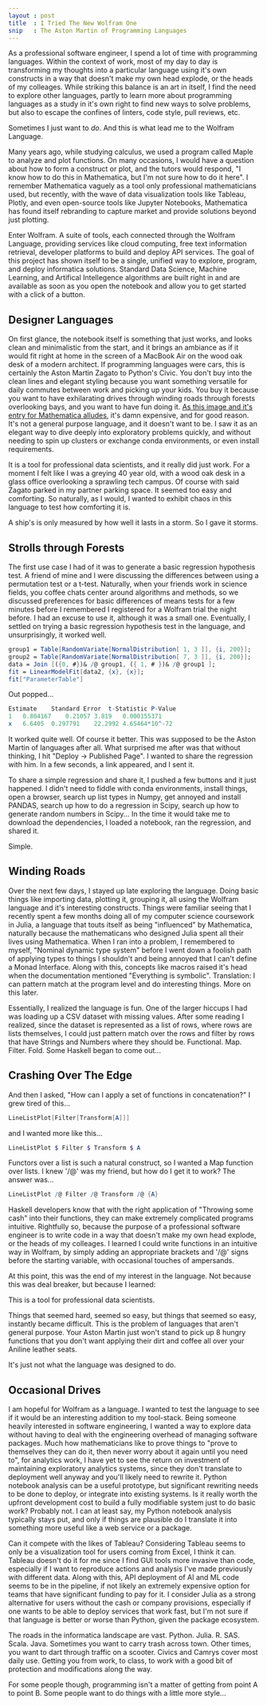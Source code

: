 ```yaml
---
layout : post
title  : I Tried The New Wolfram One
snip   : The Aston Martin of Programming Languages
---
```


As a professional software engineer, I spend a lot of time with programming languages.
Within the context of work, most of my day to day is transforming my thoughts into a
particular language using it's own constructs in a way that doesn't make my own head
explode, or the heads of my colleages. While striking this balance is an art in itself,
I find the need to explore other languages, partly to learn more about programming languages
as a study in it's own right to find new ways to solve problems, but also to escape the
confines of linters, code style, pull reviews, etc.

Sometimes I just want to *do*. And this is what lead me to the Wolfram Language.

Many years ago, while studying calculus, we used a program called Maple to analyze
and plot functions. On many occasions, I would have a question about how to form a
construct or plot, and the tutors would respond, "I know how to do this in Mathematica,
but I'm not sure how to do it here". I remember Mathematica vaguely as a tool only professional
mathematicians used, but recently, with the wave of data visualization tools like Tableau,
Plotly, and even open-source tools like Jupyter Notebooks, Mathematica has found itself
rebranding to capture market and provide solutions beyond just plotting.

Enter Wolfram. A suite of tools, each connected through the Wolfram Language, providing
services like cloud computing, free text information retrieval, developer platforms to build
and deploy API services. The goal of this project
has shown itself to be a single, unified way to explore, program, and deploy informatica
solutions. Standard Data Science, Machine Learning, and Artifical Intellegence algorithms
are built right in and are available as soon as you open the notebook and allow you to get started
with a click of a button.

## Designer Languages

On first glance, the notebook itself is something that just works, and looks clean and minimalistic from the start,
and it brings an ambiance as if it would fit right at home in the screen of a MacBook Air on the
wood oak desk of a modern architect. If programming languages were cars, this is certainly
the Aston Martin Zagato to Python's Civic. You don't buy into the clean lines and elegant styling
because you want something versatile for daily commutes between work and picking up your kids.
You buy it because you want to have exhilarating drives through
winding roads through forests overlooking bays, and you want to have fun doing it. [As this image and it's entry for Mathematica alludes](https://imgur.com/gallery/huZRM), it's damn
expensive, and for good reason. It's not a general purpose language, and it doesn't want to be.
I saw it as an elegant way to dive deeply into exploratory problems quickly, and without needing to spin up
clusters or exchange conda environments, or even install requirements.

It is a tool for professional data scientists, and it really did just work. For a moment I
felt like I was a greying 40 year old, with a wood
oak desk in a glass office overlooking a sprawling tech campus. Of course with said Zagato parked in my partner parking space. It seemed too easy and comforting. So naturally,
as I would, I wanted to exhibit chaos in this language to test how comforting it is.

A ship's is only measured by how well it lasts in a storm. So I gave it storms.

## Strolls through Forests

The first use case I had of it was to generate a basic regression hypothesis test.
A friend of mine and I were discussing the differences between using a permutation test
or a t-test. Naturally, when your friends work in science fields, you coffee chats center
around algorithms and methods, so we discussed preferences for basic differences of means tests for a few minutes before I remembered
I registered for a Wolfram trial the night before. I had an excuse to use it, although it was a small one.
Eventually, I settled
on trying a basic regression hypothesis test in the language, and unsurprisingly, it worked well.

```mathematica
group1 = Table[RandomVariate[NormalDistribution[ 1, 3 ]], {i, 200}];
group2 = Table[RandomVariate[NormalDistribution[ 7, 3 ]], {i, 200}];
data = Join [({0, #})& /@ group1, ({ 1, # })& /@ group1 ];
fit = LinearModelFit[data2, {x}, {x}];
fit["ParameterTable"]
```


Out popped...

```mathematica
Estimate	Standard Error	t-Statistic	P-Value
1	0.804167	0.21057	3.819	0.000155371
x	6.6405	0.297791	22.2992	4.65464*10^-72
```


It worked quite well. Of course it better. This was supposed to be the Aston Martin of languages after all.
What surprised me after was that without thinking, I hit "Deploy -> Published Page". I wanted
to share the regression with him. In a few seconds, a link appeared, and I sent it.

To share a simple regression and share it, I pushed a few buttons and it just happened.
I didn't need to fiddle with conda environments, install things, open a browser, search up
list types in Numpy, get annoyed and install PANDAS, search up how to do a regression in
Scipy, search up how to generate random numbers in Scipy... In the time it would take me
to download the dependencies, I loaded a notebook, ran the regression, and shared it.

Simple.

## Winding Roads

Over the next few days, I stayed up late exploring the language. Doing basic things like
importing data, plotting it, grouping it, all using the Wolfram language and it's interesting
constructs. Things were familiar seeing that I recently spent a few months doing all of my
computer science coursework in Julia, a language that touts itself as being "influenced" by
Mathematica, naturally because the mathematicans who designed Julia spent all their lives using Mathematica.
When I ran into a problem, I remembered to myself, "Nominal dynamic type system"
before I went down a foolish path of applying types to things I shouldn't and being
annoyed that I can't define a Monad Interface. Along with this,
concepts like macros raised it's head when the documentation mentioned "Everything is symbolic".
Translation: I can pattern match at the program level and do interesting things. More on
this later.

Essentially, I realized the language is fun. One of the larger hiccups I had was loading up a CSV dataset with missing values.
After some reading I realized, since the dataset is represented as a list of rows, where rows are lists
themselves, I could just pattern match over the rows and filter by rows that have Strings
and Numbers where they should be. Functional. Map. Filter. Fold. Some Haskell began to come
out...

## Crashing Over The Edge

And then I asked, "How can I apply a set of functions in concatenation?" I grew tired of
this...

```mathematica
LineListPlot[Filter[Transform[A]]]
```


and I wanted more like this...

```mathematica
LineListPlot $ Filter $ Transform $ A
```


Functors over a list is such a natural construct, so I wanted a Map function over lists.
I knew '/@' was my friend, but how do I get it to work? The answer was...

```mathematica
LineListPlot /@ Filter /@ Transform /@ {A}
```

Haskell developers know that with the right application of "Throwing some cash" into their functions, they can make
extremely complicated programs intuitive. Rightfully so, because the purpose of a professional software engineer is
to write code in a way that doesn't make my own head explode, or the heads of my colleages.
I learned I could write functions in an intuitive way in Wolfram, by simply adding an appropriate brackets and '/@' signs before the
starting variable, with occasional touches of ampersands.

At this point, this was the end of my interest in the language. Not because this was
deal breaker, but because I learned:

This is a tool for professional data scientists.

Things that seemed hard, seemed so easy, but things that seemed so easy, instantly became difficult.
This is the problem of languages that aren't general purpose. Your Aston Martin just won't stand to pick up 8 hungry functions that you don't want applying their dirt and coffee
all over your Aniline leather seats.

It's just not what the language was designed to do.

## Occasional Drives

I am hopeful for Wolfram as a language. I wanted to test the language to see if it would be an interesting addition
to my tool-stack. Being someone heavily interested in software engineering, I wanted a way to explore
data without having to deal with the engineering overhead of managing software packages.
Much how mathematicians like to prove things to "prove to themselves they can do it, then
never worry about it again until you need to", for analytics work, I have yet to see the
return on investment of maintaining exploratory analytics systems, since they don't translate
to deployment well anyway and you'll likely need to rewrite it. Python notebook analysis can
be a useful prototype, but significant rewriting needs to be done to deploy, or integrate
into existing systems. Is it really worth the upfront development cost to build a fully modifiable
system just to do basic work? Probably not. I can at least say, my Python notebook analysis
typically stays put, and only if things are plausible do I translate it into something more useful like a web service or a package.

Can it compete with the likes of Tableau? Considering Tableau seems to only be a visualization tool for users coming
from Excel, I think it can. Tableau doesn't do it for me since I find GUI tools more invasive than code, especially if I want to reproduce actions
and analysis I've made previously with different data.
Along with this, API deployment of AI and ML code seems to be in the
pipeline, if not likely an extremely expensive option for teams that have significant funding to pay for it. I consider Julia as a strong alternative for users without the cash or company provisions,
especially if one wants to be able to deploy services that work fast, but I'm not sure if that
language is better or worse than Python, given the package ecosystem.

The roads in the informatica landscape are vast. Python. Julia. R. SAS. Scala. Java.
Sometimes you want to carry trash across
town. Other times, you want to dart through traffic on a scooter. Civics and Camrys cover
most daily use. Getting you from work, to class, to work with a good bit of protection and
modifications along the way.

For some people though, programming isn't a matter of getting from point A to point B. Some
people want to do things with a little more style...
